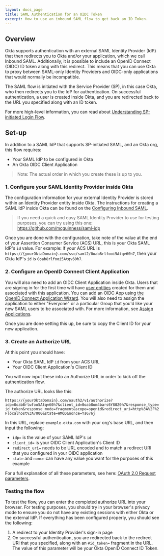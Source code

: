 ```yaml
---
layout: docs_page
title: SAML Authentication for an OIDC Token
excerpt: How to use an inbound SAML flow to get back an ID Token.
---
```


## Overview

Okta supports authentication with an external SAML Identity Provider (IdP) that then redirects you to Okta and/or your application, which we call Inbound SAML. Additionally, it is possible to include an OpenID Connect (OIDC) ID token along with this redirect. This means that you can use Okta to proxy between SAML-only Identity Providers and OIDC-only applications that would normally be incompatible.

The SAML flow is initiated with the Service Provider (SP), in this case Okta, who then redirects you to the IdP for authentication. On successful authentication, a user is created inside Okta, and you are redirected back to the URL you specified along with an ID token. 

For more high-level information, you can read about [Understanding SP-initiated Login Flow](/standards/SAML/index#understanding-sp-initiated-login-flow).

## Set-up

In addition to a SAML IdP that supports SP-initiated SAML, and an Okta org, this flow requires:

- Your SAML IdP to be configured in Okta
- An Okta OIDC Client Application

> Note: The actual order in which you create these is up to you.

### 1. Configure your SAML Identity Provider inside Okta

The configuration information for your external Identity Provider is stored within an Identity Provider entity inside Okta. The instructions for creating a SAML IdP inside Okta can be found on the [Configuring Inbound SAML](https://help.okta.com/en/prod/Content/Topics/Security/Identity_Providers.htm).

> If you need a quick and easy SAML Identity Provider to use for testing purposes, you can try using this one: <https://github.com/mcguinness/saml-idp>

Once you are done with the configuration, take note of the value at the end of your Assertion Consumer Service (ACS) URL, this is your Okta SAML IdP's `id` value. For example: If your ACS URL is `https://{yourOktaDomain}.com/sso/saml2/0oab8rlfooi5Atqv60h7`, then your Okta IdP's `id` is `0oab8rlfooi5Atqv60h7`.

### 2. Configure an OpenID Connect Client Application

You will also need to add an OIDC Client Application inside Okta. Users that are signing in for the first time will have [user entities](/docs/api/resources/users.html) created for them and associated with this application. You can add an OIDC App using [the OpenID Connect Application Wizard](https://help.okta.com/en/prev/Content/Topics/Apps/Apps_App_Integration_Wizard.htm). You will also need to assign the application to either "Everyone" or a particular Group that you'd like your new SAML users to be associated with. For more information, see [Assign Applications](https://help.okta.com/en/prod/Content/Topics/Apps/Apps_Apps_Page.htm).

Once you are done setting this up, be sure to copy the Client ID for your new application.

### 3. Create an Authorize URL

At this point you should have:

- Your Okta SAML IdP `id` from your ACS URL
- Your OIDC Client Application's Client ID

You will now input these into an Authorize URL in order to kick off the authentication flow.

The authorize URL looks like this:

`https://{yourOktaDomain}.com/oauth2/v1/authorize?idp=0oab8rlwfoo5Atqv60h7&client_id=0oab8om4bars6Y80Z0h7&response_type=id_token&response_mode=fragment&scope=openid&redirect_uri=http%3A%2F%2Flocalhost%3A7000&state=WM6D&nonce=YsG76j`

In this URL, replace `example.okta.com` with your org's base URL, and then input the following:

- `idp=` is the value of your SAML IdP's `id`
- `client_id=` is your OIDC Client Application's Client ID
- `redirect_uri=` needs to be URL encoded and to match a redirect URI that you configured in your OIDC application
- `state` and `nonce` can have any value you want for the purposes of this example

For a full explanation of all these parameters, see here: [OAuth 2.0 Request parameters](/docs/api/resources/oauth2.html#request-parameters).

### Testing the flow

To test the flow, you can enter the completed authorize URL into your browser. For testing purposes, you should try in your browser's privacy mode to ensure you do not have any existing sessions with either Okta or the external IdP. If everything has been configured properly, you should see the following:

1. A redirect to your Identity Provider's sign-in page
2. On successful authentication, you are redirected back to the redirect URI that you specified, along with an `#id_token=` fragment in the URL. The value of this parameter will be your Okta OpenID Connect ID Token. 